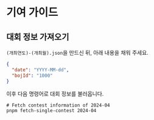 # 기여 가이드

## 대회 정보 가져오기

`(개최연도)-(개최월).json`을 만드신 뒤, 아래 내용을 채워 주세요.

```json
{
  "date": "YYYY-MM-dd",
  "bojId": "1000"
}
```

이후 다음 명령어로 대회 정보를 불러옵니다.

```shell
# Fetch contest information of 2024-04
pnpm fetch-single-contest 2024-04
```
